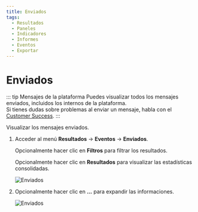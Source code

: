 ```yaml
---
title: Enviados
tags:
  - Resultados
  - Paneles
  - Indicadores
  - Informes
  - Eventos
  - Exportar
---
```

# Enviados

::: tip Mensajes de la plataforma
Puedes visualizar todos los mensajes enviados, incluidos los internos de la plataforma.<br>
Si tienes dudas sobre problemas al enviar un mensaje, habla con el [Customer Success](mailto:cs@phishx.io).
:::

Visualizar los mensajes enviados.

1. Acceder al menú **Resultados** -> **Eventos** -> **Enviados**.

   Opcionalmente hacer clic en **Filtros** para filtrar los resultados.

   Opcionalmente hacer clic en **Resultados** para visualizar las estadísticas consolidadas.

   ![Enviados](https://cdn.phishx.io/phishx-docs/images/phishx_results_events_sent_01.webp)

2. Opcionalmente hacer clic en **...** para expandir las informaciones.

   ![Enviados](https://cdn.phishx.io/phishx-docs/images/phishx_results_events_sent_02.webp)
